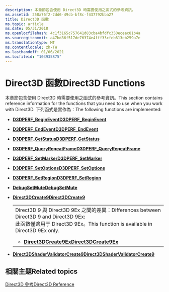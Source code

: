 ```yaml
---
description: 本章節包含使用 Direct3D 時需要使用之函式的參考資訊。
ms.assetid: 258a76f2-2dd6-49cb-bf8c-f437792bba27
title: Direct3D 函數
ms.topic: article
ms.date: 05/31/2018
ms.openlocfilehash: 4c1f3165c757641d83cba4bfdfc350eceac81b4a
ms.sourcegitcommit: a47bd86f517de76374e4fff33cfeb613eb259a7e
ms.translationtype: MT
ms.contentlocale: zh-TW
ms.lasthandoff: 01/06/2021
ms.locfileid: "103935875"
---
```

# <a name="direct3d-functions"></a><span data-ttu-id="4e23e-103">Direct3D 函數</span><span class="sxs-lookup"><span data-stu-id="4e23e-103">Direct3D Functions</span></span>

<span data-ttu-id="4e23e-104">本章節包含使用 Direct3D 時需要使用之函式的參考資訊。</span><span class="sxs-lookup"><span data-stu-id="4e23e-104">This section contains reference information for the functions that you need to use when you work with Direct3D.</span></span> <span data-ttu-id="4e23e-105">下列函式是實作為：</span><span class="sxs-lookup"><span data-stu-id="4e23e-105">The following functions are implemented:</span></span>

- [<span data-ttu-id="4e23e-106">**D3DPERF_BeginEvent**</span><span class="sxs-lookup"><span data-stu-id="4e23e-106">**D3DPERF_BeginEvent**</span></span>](./d3d9/nf-d3d9-d3dperf_beginevent.md)
- [<span data-ttu-id="4e23e-107">**D3DPERF_EndEvent**</span><span class="sxs-lookup"><span data-stu-id="4e23e-107">**D3DPERF_EndEvent**</span></span>](./d3d9/nf-d3d9-d3dperf_endevent.md)
- [<span data-ttu-id="4e23e-108">**D3DPERF_GetStatus**</span><span class="sxs-lookup"><span data-stu-id="4e23e-108">**D3DPERF_GetStatus**</span></span>](./d3d9/nf-d3d9-d3dperf_getstatus.md)
- [<span data-ttu-id="4e23e-109">**D3DPERF_QueryRepeatFrame**</span><span class="sxs-lookup"><span data-stu-id="4e23e-109">**D3DPERF_QueryRepeatFrame**</span></span>](./d3d9/nf-d3d9-d3dperf_queryrepeatframe.md)
- [<span data-ttu-id="4e23e-110">**D3DPERF_SetMarker**</span><span class="sxs-lookup"><span data-stu-id="4e23e-110">**D3DPERF_SetMarker**</span></span>](./d3d9/nf-d3d9-d3dperf_setmarker.md)
- [<span data-ttu-id="4e23e-111">**D3DPERF_SetOptions**</span><span class="sxs-lookup"><span data-stu-id="4e23e-111">**D3DPERF_SetOptions**</span></span>](./d3d9/nf-d3d9-d3dperf_setoptions.md)
- [<span data-ttu-id="4e23e-112">**D3DPERF_SetRegion**</span><span class="sxs-lookup"><span data-stu-id="4e23e-112">**D3DPERF_SetRegion**</span></span>](./d3d9/nf-d3d9-d3dperf_setregion.md)
- [<span data-ttu-id="4e23e-113">**DebugSetMute**</span><span class="sxs-lookup"><span data-stu-id="4e23e-113">**DebugSetMute**</span></span>](debugsetmute.md)
- [<span data-ttu-id="4e23e-114">**Direct3DCreate9**</span><span class="sxs-lookup"><span data-stu-id="4e23e-114">**Direct3DCreate9**</span></span>](/windows/win32/api/d3d9/nf-d3d9-direct3dcreate9)

    <table>
    <colgroup>
    <col style="width: 100%" />
    </colgroup>
    <tbody>
    <tr class="odd">
    <td><span data-ttu-id="4e23e-115">Direct3D 9 與 Direct3D 9Ex 之間的差異：</span><span class="sxs-lookup"><span data-stu-id="4e23e-115">Differences between Direct3D 9 and Direct3D 9Ex:</span></span><br/> <span data-ttu-id="4e23e-116">此函數僅適用于 Direct3D 9Ex。</span><span class="sxs-lookup"><span data-stu-id="4e23e-116">This function is available in Direct3D 9Ex only.</span></span><br/>
    <ul>
    <li><span data-ttu-id="4e23e-117"><a href="/windows/desktop/api/D3D9/nf-d3d9-direct3dcreate9ex"><strong>Direct3DCreate9Ex</strong></a></span><span class="sxs-lookup"><span data-stu-id="4e23e-117"><a href="/windows/desktop/api/D3D9/nf-d3d9-direct3dcreate9ex"><strong>Direct3DCreate9Ex</strong></a></span></span></li>
    </ul></td>
    </tr>
    </tbody>
    </table>

- [<span data-ttu-id="4e23e-118">**Direct3DShaderValidatorCreate9**</span><span class="sxs-lookup"><span data-stu-id="4e23e-118">**Direct3DShaderValidatorCreate9**</span></span>](direct3dshadervalidatorcreate9.md)

## <a name="related-topics"></a><span data-ttu-id="4e23e-119">相關主題</span><span class="sxs-lookup"><span data-stu-id="4e23e-119">Related topics</span></span>

<dl> <dt>

[<span data-ttu-id="4e23e-120">Direct3D 參考</span><span class="sxs-lookup"><span data-stu-id="4e23e-120">Direct3D Reference</span></span>](dx9-graphics-reference-d3d.md)
</dt> </dl>

 

 

